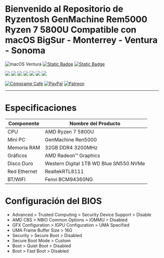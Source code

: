 # Bienvenido al Repositorio de Ryzentosh GenMachine Rem5000 Ryzen 7 5800U Compatible con macOS BigSur - Monterrey - Ventura - Sonoma
![macOS Ventura](IMG/1.png)
[![Static Badge](https://img.shields.io/badge/macOS-Ventura-blue)](https://www.reiniertutoriales.com/isos-raw-macos/)
[![Static Badge](https://img.shields.io/badge/OpenCore-1.0.0-green)](https://github.com/dortania/build-repo/releases/download/OpenCorePkg-58f57a3/OpenCore-1.0.0-RELEASE.zip)

[![](https://img.shields.io/badge/YouTube-informational?style=for-the-badge&logo=telegram&logoColor=white&color=FF0000)](https://youtube.com/c/ReinierTutoriales)
[![](https://img.shields.io/badge/PayPal-informational?style=for-the-badge&logo=paypal&logoColor=white&color=003087)](https://www.paypal.com/paypalme/ReinierTutoriales)
[![](https://img.shields.io/badge/-Telegram-informational?style=for-the-badge&logo=telegram&logoColor=white&color=0088cc)](https://t.me/ReinierTutoriales)
[![](https://img.shields.io/badge/-Twitter-informational?style=for-the-badge&logo=twitter&logoColor=white&color=00aced)](https://twitter.com/ReinierTutorial)
[![](https://img.shields.io/badge/-Facebook-informational?style=for-the-badge&logo=facebook&logoColor=white&color=3b5998)](https://www.facebook.com/ReinierTutoriales)
[![](https://img.shields.io/badge/-Instagram-informational?style=for-the-badge&logo=instagram&logoColor=white&color=C13584)](https://www.instagram.com/reiniertutoriales/)
[![](https://img.shields.io/badge/-Discord-informational?style=for-the-badge&logo=discord&logoColor=white&color=7289da)](https://discord.gg/pQcCDBMn)

</p>


[![Cómprame Café](https://img.shields.io/badge/Buy%20Me%20a%20Coffee-ffdd00?style=for-the-badge&logo=buy-me-a-coffee&logoColor=black)](https://www.buymeacoffee.com/reiniertutoriales) [![PayPal](https://img.shields.io/badge/PayPal-00457C?style=for-the-badge&logo=paypal&logoColor=white)](https://www.paypal.com/paypalme/ReinierTutoriales) [![Patreon](https://img.shields.io/badge/Patreon-F96854?style=for-the-badge&logo=patreon&logoColor=white)](https://www.patreon.com/ReinierTutoriales)</a>
</p>

<hr>

# Especificaciones

| Componente   | Nombre del Producto                              | 
|--------------|--------------------------------------------------|
| CPU          | AMD Ryzen 7 5800U                                |
| Mini PC      | GenMachine Ren5000                               |
| Memoria RAM  | 32GB DDR4 3200MHz                                |
| Gráficos     | AMD Radeon™ Graphics                             |
| Disco Duro   | Western Digital 1TB WD Blue SN550 NVMe           | 
| Red Ethernet | RealtekRTL8111                                   |
| BT/WIFI      | Fenvi BCM94360NG                                 |


# Configuración del BIOS
- Advanced > Trusted Computing > Security Device Support > Disable
- AMD CBS > NBIO Common Options > IOMMU > Disabled
- GFX Configuration > IGPU Configuration > UMA Specified
- UMA Frame Buffer Size > 16G
- Security > Secure Boot > Disabled
- Secure Boot Mode > Custom
- Boot > Quiet Boot > Disabled
- Boot > Fast Boot > Disabled
